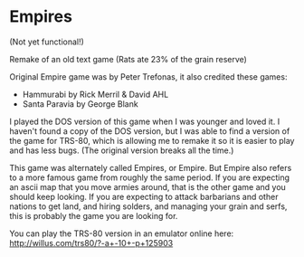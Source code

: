 # Empires
(Not yet functional!)

Remake of an old text game (Rats ate 23% of the grain reserve)

Original Empire game was by Peter Trefonas, it also credited these games:
- Hammurabi by Rick Merril & David AHL
- Santa Paravia by George Blank

I played the DOS version of this game when I was younger and loved it. I haven't found a copy of the DOS version, but I was able to find a version of the game for TRS-80, which is allowing me to remake it so it is easier to play and has less bugs. (The original version breaks all the time.)

This game was alternately called Empires, or Empire. But Empire also refers to a more famous game from roughly the same period. If you are expecting an ascii map that you move armies around, that is the other game and you should keep looking. If you are expecting to attack barbarians and other nations to get land, and hiring solders, and managing your grain and serfs, this is probably the game you are looking for.

You can play the TRS-80 version in an emulator online here:
http://willus.com/trs80/?-a+-10+-p+125903




